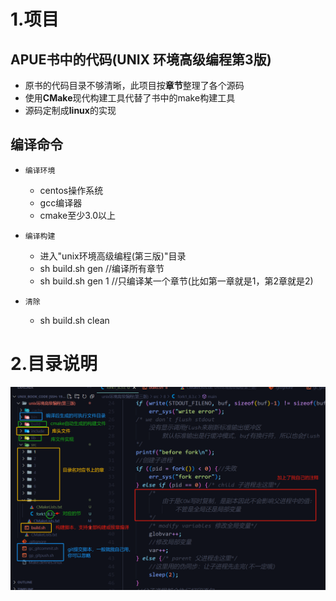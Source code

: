 # 1.项目
## APUE书中的代码(UNIX 环境高级编程第3版)
  * 原书的代码目录不够清晰，此项目按**章节**整理了各个源码
  * 使用**CMake**现代构建工具代替了书中的make构建工具
  * 源码定制成**linux**的实现
## 编译命令
* `编译环境`
  * centos操作系统
  * gcc编译器
  * cmake至少3.0以上
* `编译构建`
  * 进入"unix环境高级编程(第三版)"目录
  * sh build.sh gen  //编译所有章节
  * sh build.sh gen 1  //只编译某一个章节(比如第一章就是1，第2章就是2)

* `清除`
  * sh build.sh clean

# 2.目录说明
<img src="目录说明.png" style="zoom:100%;" />